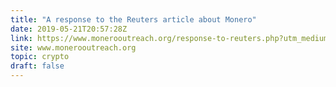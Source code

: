 ```yaml
---
title: "A response to the Reuters article about Monero"
date: 2019-05-21T20:57:28Z
link: https://www.monerooutreach.org/response-to-reuters.php?utm_medium=RSS&utm_source=hune
site: www.monerooutreach.org
topic: crypto
draft: false
---
```

